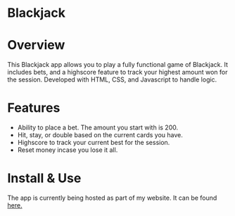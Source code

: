 # Blackjack
# Overview
This Blackjack app allows you to play a fully functional game of Blackjack. It includes bets, and a highscore feature to track your highest amount won for the session. Developed with HTML, CSS, and Javascript to handle logic.

# Features
- Ability to place a bet. The amount you start with is 200.
- Hit, stay, or double based on the current cards you have.
- Highscore to track your current best for the session.
- Reset money incase you lose it all.

# Install & Use
The app is currently being hosted as part of my website. It can be found [here.](https://scmluke.github.io/Blackjack/blackjack.html)
